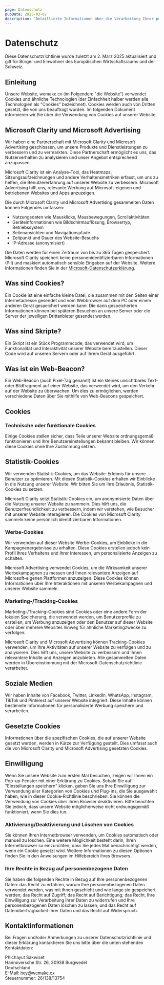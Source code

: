 ```yaml
---
page: Datenschutz
pubDate: 2025-03-02
description: "Detaillierte Informationen über die Verarbeitung Ihrer personenbezogenen Daten, Cookie-Nutzung und Ihre Datenschutzrechte gemäß DSGVO."
---
```


# Datenschutz

Diese Datenschutzrichtlinie wurde zuletzt am 2. März 2025 aktualisiert und gilt für Bürger und Einwohner des Europäischen Wirtschaftsraums und der Schweiz.

## Einleitung

Unsere Website, wemake.cx (im Folgenden: "die Website") verwendet Cookies und ähnliche Technologien (der Einfachheit halber werden alle Technologien als "Cookies" bezeichnet). Cookies werden auch von Dritten gesetzt, die von uns beauftragt wurden. Im folgenden Dokument informieren wir Sie über die Verwendung von Cookies auf unserer Website.

## Microsoft Clarity und Microsoft Advertising

Wir haben eine Partnerschaft mit Microsoft Clarity und Microsoft Advertising geschlossen, um unsere Produkte und Dienstleistungen zu verbessern und zu vermarkten. Diese Partnerschaft ermöglicht es uns, das Nutzerverhalten zu analysieren und unser Angebot entsprechend anzupassen.

Microsoft Clarity ist ein Analyse-Tool, das Heatmaps, Sitzungsaufzeichnungen und andere Verhaltensmetriken erfasst, um uns zu helfen, die Benutzererfahrung auf unserer Website zu verbessern. Microsoft Advertising hilft uns, relevante Werbung auf Microsoft-eigenen und -betriebenen Websites und Apps anzuzeigen.

Die durch Microsoft Clarity und Microsoft Advertising gesammelten Daten können Folgendes umfassen:

- Nutzungsdaten wie Mausklicks, Mausbewegungen, Scrollaktivitäten
- Geräteinformationen wie Bildschirmauflösung, Browsertyp, Betriebssystem
- Seitenansichten und Navigationspfade
- Zeitpunkt und Dauer des Website-Besuchs
- IP-Adresse (anonymisiert)

Die Daten werden für einen Zeitraum von bis zu 365 Tagen gespeichert. Microsoft Clarity speichert keine personenidentifizierbaren Informationen (PII) und maskiert automatisch sensible Eingaben auf der Website. Weitere Informationen finden Sie in der [Microsoft-Datenschutzerklärung](https://www.microsoft.com/de-de/privacy/privacystatement).

## Was sind Cookies?

Ein Cookie ist eine einfache kleine Datei, die zusammen mit den Seiten einer Internetadresse gesendet und vom Webbrowser auf dem PC oder einem anderen Gerät gespeichert werden kann. Die darin gespeicherten Informationen können bei späteren Besuchen an unsere Server oder die Server der jeweiligen Drittanbieter gesendet werden.

## Was sind Skripte?

Ein Skript ist ein Stück Programmcode, das verwendet wird, um Funktionalität und Interaktivität unserer Website bereitzustellen. Dieser Code wird auf unseren Servern oder auf Ihrem Gerät ausgeführt.

## Was ist ein Web-Beacon?

Ein Web-Beacon (auch Pixel-Tag genannt) ist ein kleines unsichtbares Text- oder Bildfragment auf einer Website, das verwendet wird, um den Verkehr auf der Website zu überwachen. Um dies zu ermöglichen, werden verschiedene Daten über Sie mithilfe von Web-Beacons gespeichert.

## Cookies

### Technische oder funktionale Cookies

Einige Cookies stellen sicher, dass Teile unserer Website ordnungsgemäß funktionieren und Ihre Benutzereinstellungen bekannt bleiben. Wir können diese Cookies ohne Ihre Zustimmung setzen.

## Statistik-Cookies

Wir verwenden Statistik-Cookies, um das Website-Erlebnis für unsere Benutzer zu optimieren. Mit diesen Statistik-Cookies erhalten wir Einblicke in die Nutzung unserer Website. Wir bitten Sie um Ihre Erlaubnis, Statistik-Cookies zu setzen.

Microsoft Clarity setzt Statistik-Cookies ein, um anonymisierte Daten über die Nutzung unserer Website zu sammeln. Dies hilft uns, die Benutzerfreundlichkeit zu verbessern, indem wir verstehen, wie Besucher mit unserer Website interagieren. Die Cookies von Microsoft Clarity sammeln keine persönlich identifizierbaren Informationen.

### Werbe-Cookies

Wir verwenden auf dieser Website Werbe-Cookies, um Einblicke in die Kampagnenergebnisse zu erhalten. Diese Cookies erstellen jedoch kein Profil Ihres Verhaltens und Ihrer Interessen, um personalisierte Anzeigen zu schalten.

Microsoft Advertising verwendet Cookies, um die Wirksamkeit unserer Werbekampagnen zu messen und Ihnen relevantere Anzeigen auf Microsoft-eigenen Plattformen anzuzeigen. Diese Cookies können Informationen über Ihre Interaktionen mit unseren Werbekampagnen und unserer Website sammeln.

### Marketing-/Tracking-Cookies

Marketing-/Tracking-Cookies sind Cookies oder eine andere Form der lokalen Speicherung, die verwendet werden, um Benutzerprofile zu erstellen, um Werbung anzuzeigen oder den Benutzer auf dieser Website oder über mehrere Websites hinweg für ähnliche Marketingzwecke zu verfolgen.

Microsoft Clarity und Microsoft Advertising können Tracking-Cookies verwenden, um Ihre Aktivitäten auf unserer Website zu verfolgen und zu analysieren. Dies hilft uns, unsere Website zu verbessern und Ihnen relevantere Inhalte und Anzeigen anzubieten. Alle gesammelten Daten werden in Übereinstimmung mit der Microsoft-Datenschutzrichtlinie verarbeitet.

## Soziale Medien

Wir haben Inhalte von Facebook, Twitter, LinkedIn, WhatsApp, Instagram, TikTok und Pinterest auf unserer Website integriert. Diese Inhalte können bestimmte Informationen für personalisierte Werbung speichern und verarbeiten.

## Gesetzte Cookies

Informationen über die spezifischen Cookies, die auf unserer Website gesetzt werden, werden in Kürze zur Verfügung gestellt. Dies umfasst auch die von Microsoft Clarity und Microsoft Advertising gesetzten Cookies.

## Einwilligung

Wenn Sie unsere Website zum ersten Mal besuchen, zeigen wir Ihnen ein Pop-up-Fenster mit einer Erklärung zu Cookies. Sobald Sie auf "Einstellungen speichern" klicken, geben Sie uns Ihre Einwilligung zur Verwendung aller Kategorien von Cookies und Plug-ins, die Sie ausgewählt haben, wie in dieser Cookie-Richtlinie beschrieben. Sie können die Verwendung von Cookies über Ihren Browser deaktivieren. Bitte beachten Sie jedoch, dass unsere Website möglicherweise nicht ordnungsgemäß funktioniert, wenn Sie dies tun.

### Aktivierung/Deaktivierung und Löschen von Cookies

Sie können Ihren Internetbrowser verwenden, um Cookies automatisch oder manuell zu löschen. Eine weitere Möglichkeit besteht darin, Ihren Internetbrowser so einzurichten, dass Sie jedes Mal benachrichtigt werden, wenn ein Cookie gesetzt wird. Weitere Informationen zu diesen Optionen finden Sie in den Anweisungen im Hilfebereich Ihres Browsers.

### Ihre Rechte in Bezug auf personenbezogene Daten

Sie haben die folgenden Rechte in Bezug auf Ihre personenbezogenen Daten: das Recht zu erfahren, warum Ihre personenbezogenen Daten verwendet werden, was mit ihnen geschieht und wie lange sie gespeichert werden; das Recht auf Zugriff; das Recht auf Berichtigung; das Recht, Ihre Einwilligung zur Verarbeitung Ihrer Daten zu widerrufen und Ihre personenbezogenen Daten löschen zu lassen; und das Recht auf Datenübertragbarkeit Ihrer Daten und das Recht auf Widerspruch.

## Kontaktinformationen

Bei Fragen und/oder Anmerkungen zu unserer Datenschutzrichtlinie und dieser Erklärung kontaktieren Sie uns bitte über die unten stehenden Kontaktdaten:

Phichayut Sakwiset<br />
Hannoversche Str. 26, 30938 Burgwedel<br />
Deutschland<br />
E-Mail: hey@wemake.cx<br />
Steuernummer: 26/138/13754
